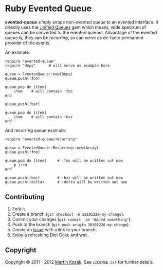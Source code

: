 Ruby Evented Queue
==================

**evented-queue** simply wraps non-evented queue to an evented 
interface. It directly uses the [Unified Queues][1] gem which means, 
wide spectrum of queues can be converted to the evented queues. 
Advantage of the evented queue is, they can be *recurring*, so 
can serve as de-facto permanent provider of the events.

An example:

    require "evented-queue"
    require "depq"      # will serve as example here
    
    queue = EventedQueue::new(Depq)
    queue.push(:foo)
    
    queue.pop do |item|
        item    # will contain :foo
    end
    
    queue.push(:bar)
    
    queue.pop do |item|
        item    # will contain :bar
    end 

    
And recurring queue example:

    require "evented-queue/recurring"
    
    queue = EventedQueue::Recurring::new(Array)
    queue.push(:foo)
    
    queue.pop do |item|     # :foo will be written out now
        p item
    end
    
    queue.push(:bar)        # :bar will be written out now
    queue.push(:delta)      # :delta will be written out now


Contributing
------------

1. Fork it.
2. Create a branch (`git checkout -b 20101220-my-change`).
3. Commit your changes (`git commit -am "Added something"`).
4. Push to the branch (`git push origin 20101220-my-change`).
5. Create an [Issue][9] with a link to your branch.
6. Enjoy a refreshing Diet Coke and wait.


Copyright
---------

Copyright &copy; 2011 - 2012 [Martin Kozák][10]. See `LICENSE.txt` for
further details.

[1]: http://github.com/martinkozak/unified-queues
[9]: http://github.com/martinkozak/evented-queue/issues
[10]: http://www.martinkozak.net/
